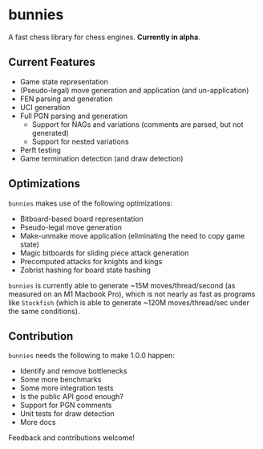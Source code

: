 # bunnies

A fast chess library for chess engines. **Currently in alpha**.

## Current Features
- Game state representation
- (Pseudo-legal) move generation and application (and un-application)
- FEN parsing and generation
- UCI generation
- Full PGN parsing and generation
  - Support for NAGs and variations (comments are parsed, but not generated)
  - Support for nested variations
- Perft testing
- Game termination detection (and draw detection)

## Optimizations
`bunnies` makes use of the following optimizations:
- Bitboard-based board representation
- Pseudo-legal move generation
- Make-unmake move application (eliminating the need to copy game state)
- Magic bitboards for sliding piece attack generation
- Precomputed attacks for knights and kings
- Zobrist hashing for board state hashing

`bunnies` is currently able to generate ~15M moves/thread/second (as measured on an M1 Macbook Pro),
which is not nearly as fast as programs like `Stockfish` (which is able to generate
~120M moves/thread/sec under the same conditions).

## Contribution
`bunnies` needs the following to make 1.0.0 happen:
- Identify and remove bottlenecks
- Some more benchmarks
- Some more integration tests
- Is the public API good enough?
- Support for PGN comments
- Unit tests for draw detection
- More docs

Feedback and contributions welcome!